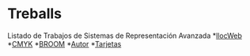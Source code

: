 # Treballs
Listado de Trabajos de Sistemas de Representación Avanzada
*[llocWeb](https://fatimaarsismartinez.github.io/LocWeb/.)
*[CMYK](https://fatimaarsismartinez.github.io/CMYK/.)
*[BROOM](https://fatimaarsismartinez.github.io/BROOM/.)
*[Autor](https://fatimaarsismartinez.github.io/Autor/.)
*[Tarjetas]()
